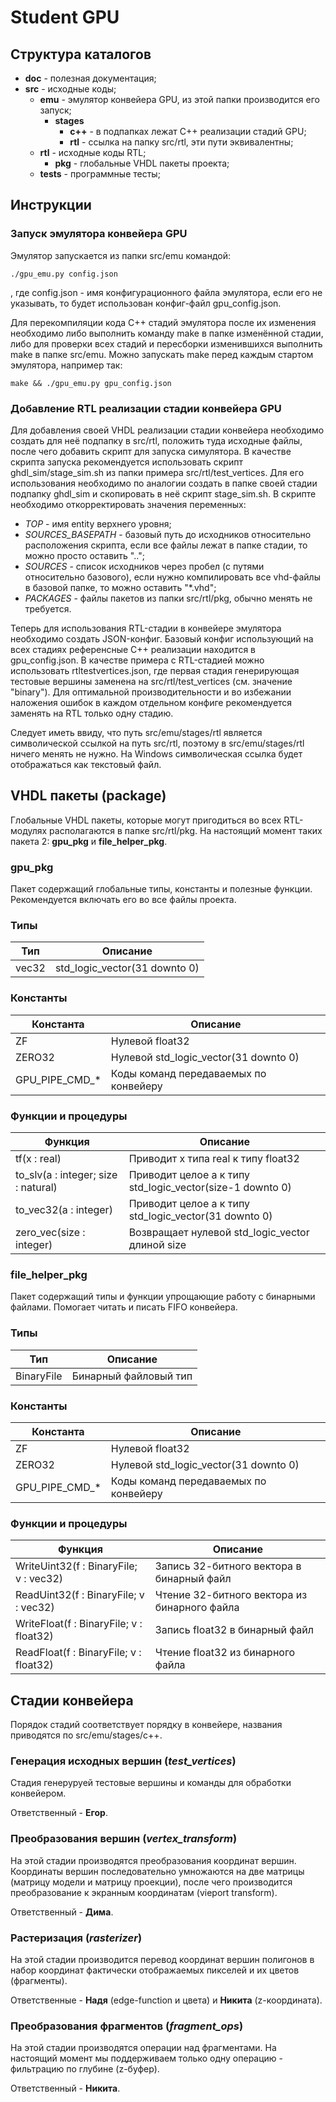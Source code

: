 # Student GPU

## Структура каталогов

* **doc** - полезная документация;
* **src** - исходные коды;
    * **emu** - эмулятор конвейера GPU, из этой папки производится его запуск;
        * **stages**
            * **с++** - в подпапках лежат C++ реализации стадий GPU;
            * **rtl** - ссылка на папку src/rtl, эти пути эквивалентны;
    * **rtl** - исходные коды RTL;
        * **pkg** - глобальные VHDL пакеты проекта;
    * **tests** - программные тесты;


## Инструкции

### Запуск эмулятора конвейера GPU

Эмулятор запускается из папки src/emu командой:
```
./gpu_emu.py config.json
```
, где config.json - имя конфигурационного файла эмулятора, если его не указывать, то будет использован конфиг-файл gpu_config.json. 

Для перекомпиляции кода C++ стадий эмулятора после их изменения необходимо либо выполнить команду make в папке изменённой стадии, либо для проверки всех стадий и пересборки изменившихся выполнить make в папке src/emu. Можно запускать make перед каждым стартом эмулятора, например так:
```
make && ./gpu_emu.py gpu_config.json
```


### Добавление RTL реализации стадии конвейера GPU

Для добавления своей VHDL реализации стадии конвейера необходимо создать для неё подпапку в src/rtl, положить туда исходные файлы, после чего добавить скрипт для запуска симулятора. В качестве скрипта запуска рекомендуется использовать скрипт ghdl_sim/stage_sim.sh из папки примера src/rtl/test_vertices. Для его использования необходимо по аналогии создать в папке своей стадии подпапку ghdl_sim и скопировать в неё скрипт stage_sim.sh. В скрипте необходимо откорректировать значения переменных:
- *TOP* - имя entity верхнего уровня;
- *SOURCES_BASEPATH* - базовый путь до исходников относительно расположения скрипта, если все файлы лежат в папке стадии, то можно просто оставить "..";
- *SOURCES* - список исходников через пробел (с путями относительно базового), если нужно компилировать все vhd-файлы в базовой папке, то можно оставить "*.vhd";
- *PACKAGES* - файлы пакетов из папки src/rtl/pkg, обычно менять не требуется.

Теперь для использования RTL-стадии в конвейере эмулятора необходимо создать JSON-конфиг. Базовый конфиг использующий на всех стадиях референсные C++ реализации находится в gpu_config.json. В качестве примера с RTL-стадией можно использовать rtltestvertices.json, где первая стадия генерирующая тестовые вершины заменена на src/rtl/test_vertices (см. значение "binary"). Для оптимальной производительности и во избежании наложения ошибок в каждом отдельном конфиге рекомендуется заменять на RTL только одну стадию. 


Следует иметь ввиду, что путь src/emu/stages/rtl является символической ссылкой на путь src/rtl, поэтому в src/emu/stages/rtl ничего менять не нужно. На Windows символическая ссылка будет отображаться как текстовый файл.


## VHDL пакеты (package)

Глобальные VHDL пакеты, которые могут пригодиться во всех RTL-модулях располагаются в папке src/rtl/pkg. На настоящий момент таких пакета 2: **gpu_pkg** и **file_helper_pkg**.

### gpu_pkg

Пакет содержащий глобальные типы, константы и полезные функции. Рекомендуется включать его во все файлы проекта.

### Типы

| Тип           | Описание
|---------------|-------------------------------------------|
| vec32         | std_logic_vector(31 downto 0)             |


### Константы

| Константа     | Описание
|---------------|-------------------------------------------|
| ZF            | Нулевой float32                           |
| ZERO32        | Нулевой std_logic_vector(31 downto 0)     |
| GPU_PIPE_CMD_*| Коды команд передаваемых по конвейеру     |


### Функции и процедуры

| Функция                               | Описание
|---------------------------------------|-----------------------------------------------------------|
| tf(x : real)                          | Приводит x типа real к типу float32                       |
| to_slv(a : integer; size : natural)   | Приводит целое a к типу std_logic_vector(size-1 downto 0) |
| to_vec32(a : integer)                 | Приводит целое a к типу std_logic_vector(31 downto 0)     |
| zero_vec(size : integer)              | Возвращает нулевой std_logic_vector длиной size           |


### file_helper_pkg

Пакет содержащий типы и функции упрощающие работу с бинарными файлами. Помогает читать и писать FIFO конвейера.

### Типы

| Тип           | Описание
|---------------|-------------------------------------------|
| BinaryFile    | Бинарный файловый тип                     |


### Константы

| Константа     | Описание
|---------------|-------------------------------------------|
| ZF            | Нулевой float32                           |
| ZERO32        | Нулевой std_logic_vector(31 downto 0)     |
| GPU_PIPE_CMD_*| Коды команд передаваемых по конвейеру     |


### Функции и процедуры

| Функция                                   | Описание
|-------------------------------------------|-----------------------------------------------|
| WriteUint32(f : BinaryFile; v : vec32)    | Запись 32-битного вектора в бинарный файл     |
| ReadUint32(f : BinaryFile; v : vec32)     | Чтение 32-битного вектора из бинарного файла  |
| WriteFloat(f : BinaryFile; v : float32)   | Запись float32 в бинарный файл                |
| ReadFloat(f : BinaryFile; v : float32)    | Чтение float32 из бинарного файла             |



## Стадии конвейера

Порядок стадий соответствует порядку в конвейере, названия приводятся по src/emu/stages/c++.

### Генерация исходных вершин (*test_vertices*)

Стадия генеруруей тестовые вершины и команды для обработки конвейером.

Ответственный - **Егор**.


### Преобразования вершин (*vertex_transform*)

На этой стадии производятся преобразования координат вершин. Координаты вершин последовательно умножаются на две матрицы (матрицу модели и матрицу проекции), после чего производится преобразование к экранным координатам (vieport transform).

Ответственный - **Дима**.


### Растеризация (*rasterizer*)

На этой стадии производится перевод координат вершин полигонов в набор координат фактически отображаемых пикселей и их цветов (фрагменты).

Ответственные - **Надя** (edge-function и цвета) и **Никита** (z-координата).


### Преобразования фрагментов (*fragment_ops*)

На этой стадии производятся операции над фрагментами. На настоящий момент мы поддерживаем только одну операцию - фильтрацию по глубине (z-буфер).

Ответственный - **Никита**.

